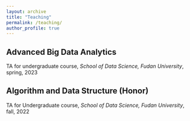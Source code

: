 ```yaml
---
layout: archive
title: "Teaching"
permalink: /teaching/
author_profile: true
---
```


## Advanced Big Data Analytics

TA for undergraduate course, *School of Data Science, Fudan University*, spring, 2023 

## Algorithm and Data Structure (Honor)

TA for Undergraduate course, *School of Data Science, Fudan University*, fall, 2022 
